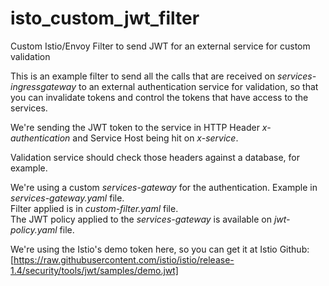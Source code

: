 # isto_custom_jwt_filter
Custom Istio/Envoy Filter to send JWT for an external service for custom validation

This is an example filter to send all the calls that are received on *services-ingressgateway* to an external authentication service for validation, so that you can invalidate tokens and control the tokens that have access to the services.

We're sending the JWT token to the service in HTTP Header *x-authentication* and Service Host being hit on *x-service*. 

Validation service should check those headers against a database, for example.

We're using a custom *services-gateway* for the authentication. Example in *services-gateway.yaml* file.  
Filter applied is in *custom-filter.yaml* file.  
The JWT policy applied to the *services-gateway* is available on *jwt-policy.yaml* file.

We're using the Istio's demo token here, so you can get it at  Istio Github:[https://raw.githubusercontent.com/istio/istio/release-1.4/security/tools/jwt/samples/demo.jwt]
